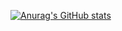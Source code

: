 [![Anurag's GitHub stats](https://github-readme-stats.vercel.app/api?username=yosumei)](https://github.com/yosumei/github-readme-stats)
